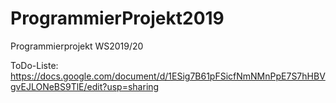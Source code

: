 # ProgrammierProjekt2019
Programmierprojekt WS2019/20

ToDo-Liste: https://docs.google.com/document/d/1ESig7B61pFSicfNmNMnPpE7S7hHBVgvEJLONeBS9TlE/edit?usp=sharing

